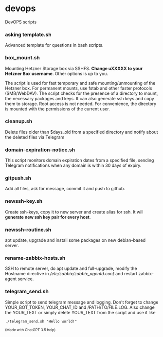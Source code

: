 # devops
DevOPS scripts

### asking template.sh
Advanced template for questions in bash scripts.

### box_mount.sh
Mounting Hetzner Storage box via SSHFS. **Change uXXXXX to your Hetzner Box username**. Other options is up to you.

The script is used for fast temporary and safe mounting/unmounting of the Hetzner box. For permanent mounts, use fstab and other faster protocols (SMB/WebDAV).
The script checks for the presence of a directory to mount, the necessary packages and keys. It can also generate ssh keys and copy them to storage.
Root access is not needed. For convenience, the directory is mounted with the permissions of the current user.

### cleanup.sh
Delete files older than $days_old from a specified directory and notify about the deleted files via Telegram

### domain-expiration-notice.sh
This script monitors domain expiration dates from a specified file, sending Telegram notifications when any domain is within 30 days of expiry.

### gitpush.sh
Add all files, ask for message, commit it and push to github.

### newssh-key.sh
Create ssh-keys, copy it to new server and create alias for ssh. It will __generate new ssh key pair for every host__. 

### newssh-routine.sh
apt update, upgrade and install some packages on new debian-based server.

### rename-zabbix-hosts.sh
SSH to remote server, do apt update and full-upgrade, modify the Hostname directive in */etc/zabbix/zabbix_agentd.conf* and restart zabbix-agent service.

### telegram_send.sh
Simple script to send telegram message and logging. Don't forget to change YOUR_BOT_TOKEN, YOUR_CHAT_ID and /PATH/TO/FILE.LOG.
Also change the YOUR_TEXT or simply delete YOUR_TEXT from the script and use it like
```
./telegram_send.sh "Hello world!"
```

<sub>(Made with ChatGPT 3.5 help)</sub>
